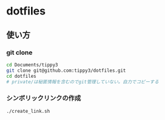 # dotfiles

## 使い方

### git clone

```zsh
cd Documents/tippy3
git clone git@github.com:tippy3/dotfiles.git
cd dotfiles
# private/は秘匿情報を含むのでgit管理していない。自力でコピーする
```

### シンボリックリンクの作成

```zsh
./create_link.sh
```
